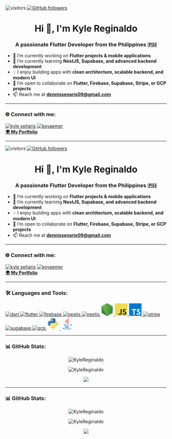 ![visitors](https://visitor-badge.laobi.icu/badge?page_id=KyleReginaldo.KyleReginaldo)
[![GitHub followers](https://img.shields.io/github/followers/karlreginaldo.svg?style=social&label=Follow)](https://github.com/KyleReginaldo?tab=followers)

<h1 align="center">Hi 👋, I'm Kyle Reginaldo</h1>
<h3 align="center">A passionate Flutter Developer from the Philippines 🇵🇭</h3>

- 🔭 I’m currently working on **Flutter projects & mobile applications**
- 🌱 I’m currently learning **NestJS, Supabase, and advanced backend development**
- 💡 I enjoy building apps with **clean architecture, scalable backend, and modern UI**
- 🤝 I’m open to collaborate on **Flutter, Firebase, Supabase, Stripe, or GCP projects**
- 📫 Reach me at **dennissenaris09@gmail.com**

---

<h3 align="left">🌐 Connect with me:</h3>
<p align="left">
<a href="https://fb.com/kyle señaris" target="blank"><img align="center" src="https://raw.githubusercontent.com/rahuldkjain/github-profile-readme-generator/master/src/images/icons/Social/facebook.svg" alt="kyle señaris" height="30" width="40" /></a>
<a href="https://instagram.com/koyaemer" target="blank"><img align="center" src="https://raw.githubusercontent.com/rahuldkjain/github-profile-readme-generator/master/src/images/icons/Social/instagram.svg" alt="koyaemer" height="30" width="40" /></a>
<br>
<a href="https://myportfolio-gray-eta-28.vercel.app/" target="blank"><b>🌍 My Portfolio</b></a>
</p>

---
![visitors](https://visitor-badge.laobi.icu/badge?page_id=KyleReginaldo.KyleReginaldo)
[![GitHub followers](https://img.shields.io/github/followers/karlreginaldo.svg?style=social&label=Follow)](https://github.com/KyleReginaldo?tab=followers)

<h1 align="center">Hi 👋, I'm Kyle Reginaldo</h1>
<h3 align="center">A passionate Flutter Developer from the Philippines 🇵🇭</h3>

- 🔭 I’m currently working on **Flutter projects & mobile applications**
- 🌱 I’m currently learning **NestJS, Supabase, and advanced backend development**
- 💡 I enjoy building apps with **clean architecture, scalable backend, and modern UI**
- 🤝 I’m open to collaborate on **Flutter, Firebase, Supabase, Stripe, or GCP projects**
- 📫 Reach me at **dennissenaris09@gmail.com**

---

<h3 align="left">🌐 Connect with me:</h3>
<p align="left">
<a href="https://fb.com/kyle señaris" target="blank"><img align="center" src="https://raw.githubusercontent.com/rahuldkjain/github-profile-readme-generator/master/src/images/icons/Social/facebook.svg" alt="kyle señaris" height="30" width="40" /></a>
<a href="https://instagram.com/koyaemer" target="blank"><img align="center" src="https://raw.githubusercontent.com/rahuldkjain/github-profile-readme-generator/master/src/images/icons/Social/instagram.svg" alt="koyaemer" height="30" width="40" /></a>
<br>
<a href="https://myportfolio-gray-eta-28.vercel.app/" target="blank"><b>🌍 My Portfolio</b></a>
</p>

---

<h3 align="left">🛠 Languages and Tools:</h3>
<p align="left">
  <a href="https://dart.dev" target="_blank" rel="noreferrer"> <img src="https://www.vectorlogo.zone/logos/dartlang/dartlang-icon.svg" alt="dart" width="40" height="40"/> </a>
  <a href="https://flutter.dev" target="_blank" rel="noreferrer"> <img src="https://www.vectorlogo.zone/logos/flutterio/flutterio-icon.svg" alt="flutter" width="40" height="40"/> </a>
  <a href="https://firebase.google.com/" target="_blank" rel="noreferrer"> <img src="https://www.vectorlogo.zone/logos/firebase/firebase-icon.svg" alt="firebase" width="40" height="40"/> </a>
  <a href="https://nestjs.com/" target="_blank" rel="noreferrer"> <img src="https://www.vectorlogo.zone/logos/nestjs/nestjs-icon.svg" alt="nestjs" width="40" height="40"/> </a>
  <a href="https://nextjs.org/" target="_blank" rel="noreferrer"> <img src="https://www.vectorlogo.zone/logos/nextjs/nextjs-icon.svg" alt="nextjs" width="40" height="40"/> </a>
  <a href="https://nodejs.org/" target="_blank" rel="noreferrer"> <img src="https://raw.githubusercontent.com/devicons/devicon/master/icons/nodejs/nodejs-original.svg" alt="nodejs" width="40" height="40"/> </a>
  <a href="https://www.javascript.com/" target="_blank" rel="noreferrer"> <img src="https://raw.githubusercontent.com/devicons/devicon/master/icons/javascript/javascript-original.svg" alt="javascript" width="40" height="40"/> </a>
  <a href="https://www.typescriptlang.org/" target="_blank" rel="noreferrer"> <img src="https://raw.githubusercontent.com/devicons/devicon/master/icons/typescript/typescript-original.svg" alt="typescript" width="40" height="40"/> </a>
  <a href="https://stripe.com/" target="_blank" rel="noreferrer"> <img src="https://www.vectorlogo.zone/logos/stripe/stripe-icon.svg" alt="stripe" width="40" height="40"/> </a>
  <a href="https://supabase.com/" target="_blank" rel="noreferrer"> <img src="https://www.vectorlogo.zone/logos/supabase/supabase-icon.svg" alt="supabase" width="40" height="40"/> </a>
  <a href="https://cloud.google.com/" target="_blank" rel="noreferrer"> <img src="https://www.vectorlogo.zone/logos/google_cloud/google_cloud-icon.svg" alt="gcp" width="40" height="40"/> </a>
  <a href="https://www.python.org" target="_blank" rel="noreferrer"> <img src="https://raw.githubusercontent.com/devicons/devicon/master/icons/python/python-original.svg" alt="python" width="40" height="40"/> </a>
  <a href="https://www.java.com" target="_blank" rel="noreferrer"> <img src="https://raw.githubusercontent.com/devicons/devicon/master/icons/java/java-original.svg" alt="java" width="40" height="40"/> </a>
</p>

---

<h3 align="left">📊 GitHub Stats:</h3>
<p align="center">
  <img src="https://github-readme-stats.vercel.app/api?username=KyleReginaldo&show_icons=true&theme=tokyonight" alt="KyleReginaldo" />
</p>

<p align="center">
  <img src="https://github-readme-streak-stats.herokuapp.com/?user=KyleReginaldo&theme=tokyonight" alt="KyleReginaldo" />
</p>

<p align="center">
  <img src="https://github-readme-stats.vercel.app/api/top-langs/?username=KyleReginaldo&layout=compact&theme=tokyonight" />
</p>


---

<h3 align="left">📊 GitHub Stats:</h3>
<p align="center">
  <img src="https://github-readme-stats.vercel.app/api?username=KyleReginaldo&show_icons=true&theme=tokyonight" alt="KyleReginaldo" />
</p>

<p align="center">
  <img src="https://github-readme-streak-stats.herokuapp.com/?user=KyleReginaldo&theme=tokyonight" alt="KyleReginaldo" />
</p>

<p align="center">
  <img src="https://github-readme-stats.vercel.app/api/top-langs/?username=KyleReginaldo&layout=compact&theme=tokyonight" />
</p>

